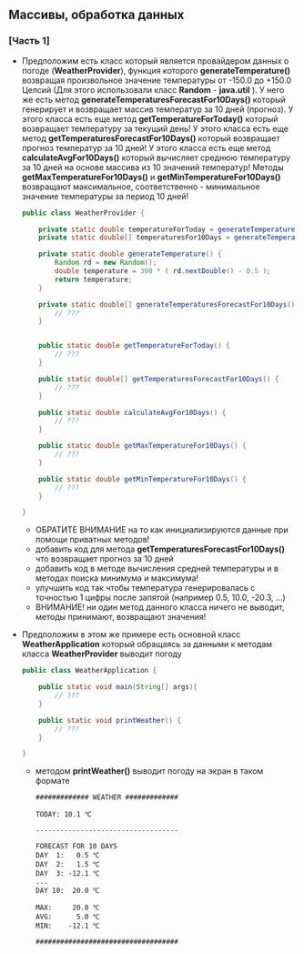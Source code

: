 ## Массивы, обработка данных

### [Часть 1]

* Предположим есть класс который является провайдером данных о погоде (**WeatherProvider**), функция которого **generateTemperature()** возвращая произвольное значение температуры от -150.0 до +150.0 Целсий (Для этого использовали класс **Random** - **java.util** ). У него же есть метод **generateTemperaturesForecastFor10Days()** который генерирует и возвращает массив температур за 10 дней (прогноз).
У этого класса есть еще метод **getTemperatureForToday()** который возвращает температуру за текущий день! 
У этого класса есть еще метод **getTemperaturesForecastFor10Days()** который возвращает прогноз температур за 10 дней! 
У этого класса есть еще метод **calculateAvgFor10Days()** который вычисляет среднюю температуру за 10 дней на основе массива из 10 значений температур! 
Методы **getMaxTemperatureFor10Days()** и **getMinTemperatureFor10Days()** возвращают максимальное, соответственно - минимальное значение температуры за период 10 дней!

  ```java
  public class WeatherProvider {

      private static double temperatureForToday = generateTemperature();
      private static double[] temperaturesFor10Days = generateTemperaturesForecastFor10Days();

      private static double generateTemperature() {
          Random rd = new Random(); 
          double temperature = 300 * ( rd.nextDouble() - 0.5 );
          return temperature;
      }

      private static double[] generateTemperaturesForecastFor10Days() {
          // ???
      }  


      public static double getTemperatureForToday() {
          // ???
      }

      public static double[] getTemperaturesForecastFor10Days() {
          // ???
      }

      public static double calculateAvgFor10Days() {
          // ???
      }

      public static double getMaxTemperatureFor10Days() {
          // ???
      }

      public static double getMinTemperatureFor10Days() {
          // ???
      }

  }
  ``` 
  - ОБРАТИТЕ ВНИМАНИЕ на то как инициализируются данные при помощи приватных методов!  
  - добавить код для метода **getTemperaturesForecastFor10Days()** что возвращает прогноз за 10 дней
  - добавить код в методе вычисления средней температуры и в методах поиска минимума и максимума!
  - улучшить код так чтобы температура генерировалась с точностью 1 цифры после запятой (например 0.5, 10.0, -20.3, ...) 
  - ВНИМАНИЕ! ни один метод данного класса ничего не выводит, методы принимают, возвращают значения!


* Предположим в этом же примере есть основной класс **WeatherApplication** который обращаясь за данными к методам класса **WeatherProvider** выводит погоду 
  ```java
  public class WeatherApplication {

      public static void main(String[] args){
          // ???
      }

      public static void printWeather() {
          // ???
      }

  }
  ```  
  - методом **printWeather()** выводит погоду на экран в таком формате
    ```
    ############# WEATHER #############

    TODAY: 10.1 ℃

    -----------------------------------
    
    FORECAST FOR 10 DAYS
    DAY  1:   0.5 ℃
    DAY  2:   1.5 ℃
    DAY  3: -12.1 ℃
    ...
    DAY 10:  20.0 ℃
    
    MAX:     20.0 ℃
    AVG:      5.0 ℃
    MIN:    -12.1 ℃
    
    ###################################
    ``` 